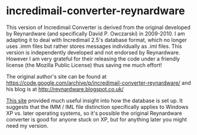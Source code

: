 # incredimail-converter-reynardware

This version of Incredimail Converter is derived from the original developed by Reynardware (and specifically David P. Owczarski) in 2009-2010. I am adapting it to deal with Incredimail 2.5's database format, which no longer uses .imm files but rather stores messages individually as .iml files. This version is independently developed and not endorsed by Reynardware. However I am very grateful for their releasing the code under a friendly license (the Mozilla Public License) thus saving me much effort!

The original author's site can be found at <https://code.google.com/archive/p/incredimail-converter-reynardware/> and his blog is at <http://reynardware.blogspot.co.uk/>

[This site](http://www.systoolsgroup.com/forensics/incredimail/) provided much useful insight into how the database is set up. It suggests that the IMM / IML file distinction specifically applies to Windows XP vs. later operating systems, so it's possible the original Reynardware converter is good for anyone stuck on XP, but for anything later you might need my version.
